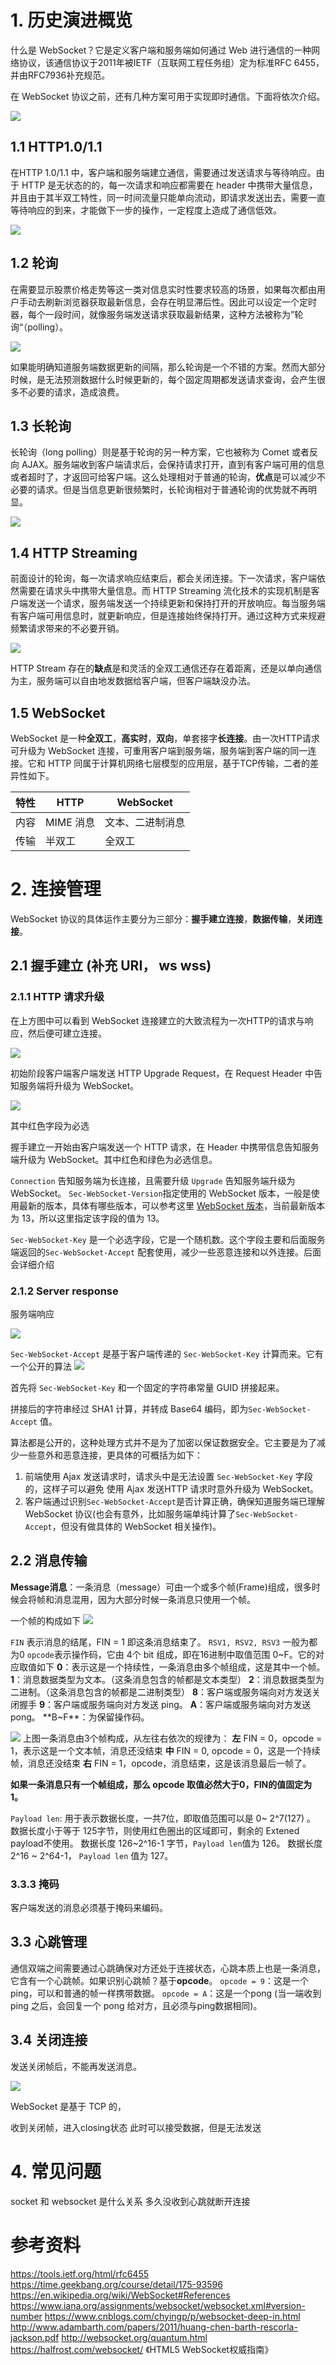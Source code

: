 # 1. 历史演进概览
什么是 WebSocket？它是定义客户端和服务端如何通过 Web 进行通信的一种网络协议，该通信协议于2011年被IETF（互联网工程任务组）定为标准RFC 6455，并由RFC7936补充规范。

在 WebSocket 协议之前，还有几种方案可用于实现即时通信。下面将依次介绍。

![](https://tva1.sinaimg.cn/large/008eGmZEgy1goiacxvxoij316008ut9j.jpg)

## 1.1 HTTP1.0/1.1

在HTTP 1.0/1.1 中，客户端和服务端建立通信，需要通过发送请求与等待响应。由于 HTTP 是无状态的的，每一次请求和响应都需要在 header 中携带大量信息，并且由于其半双工特性，同一时间流量只能单向流动，即请求发送出去，需要一直等待响应的到来，才能做下一步的操作，一定程度上造成了通信低效。

![](https://tva1.sinaimg.cn/large/008eGmZEgy1goig7kifiaj30ia0memy3.jpg)


## 1.2 轮询
在需要显示股票价格走势等这一类对信息实时性要求较高的场景，如果每次都由用户手动去刷新浏览器获取最新信息，会存在明显滞后性。因此可以设定一个定时器，每个一段时间，就像服务端发送请求获取最新结果，这种方法被称为”轮询“（polling）。

![](https://tva1.sinaimg.cn/large/008eGmZEgy1goig5rizq1j30j60lkabt.jpg)

如果能明确知道服务端数据更新的间隔，那么轮询是一个不错的方案。然而大部分时候，是无法预测数据什么时候更新的，每个固定周期都发送请求查询，会产生很多不必要的请求，造成浪费。

## 1.3 长轮询
长轮询（long polling）则是基于轮询的另一种方案，它也被称为 Comet 或者反向 AJAX。服务端收到客户端请求后，会保持请求打开，直到有客户端可用的信息或者超时了，才返回可给客户端。这么处理相对于普通的轮询，**优点**是可以减少不必要的请求。但是当信息更新很频繁时，长轮询相对于普通轮询的优势就不再明显。

![](https://tva1.sinaimg.cn/large/008eGmZEgy1goig5r42y2j30nu0liabi.jpg)

## 1.4 HTTP Streaming
前面设计的轮询，每一次请求响应结束后，都会关闭连接。下一次请求，客户端依然需要在请求头中携带大量信息。而 HTTP Streaming 流化技术的实现机制是客户端发送一个请求，服务端发送一个持续更新和保持打开的开放响应。每当服务端有客户端可用信息时，就更新响应，但是连接始终保持打开。通过这种方式来规避频繁请求带来的不必要开销。

![](https://tva1.sinaimg.cn/large/008eGmZEgy1goig5qmrt9j30hq0m8jsc.jpg)

HTTP Stream 存在的**缺点**是和灵活的全双工通信还存在着距离，还是以单向通信为主，服务端可以自由地发数据给客户端，但客户端缺没办法。

## 1.5 WebSocket
WebSocket 是一种**全双工**，**高实时**，**双向**，单套接字**长连接**。由一次HTTP请求可升级为 WebSocket 连接，可重用客户端到服务端，服务端到客户端的同一连接。它和 HTTP 同属于计算机网络七层模型的应用层，基于TCP传输，二者的差异性如下。


特性 |HTTP | WebSocket
----|------- | -------
内容 | MIME 消息 | 文本、二进制消息
传输 | 半双工 | 全双工


# 2. 连接管理
WebSocket 协议的具体运作主要分为三部分：**握手建立连接**，**数据传输**，**关闭连接**。

## 2.1 握手建立 (补充 URI， ws wss)
### 2.1.1 HTTP 请求升级

在上方图中可以看到 WebSocket 连接建立的大致流程为一次HTTP的请求与响应，然后便可建立连接。

![](https://tva1.sinaimg.cn/large/008eGmZEgy1gon7y9o5woj30ni0tg40b.jpg)

初始阶段客户端客户端发送 HTTP Upgrade Request，在 Request Header 中告知服务端将升级为 WebSocket。

![](https://tva1.sinaimg.cn/large/e6c9d24egy1gojpx84wxcj20pa0msaku.jpg)

其中红色字段为必选

握手建立一开始由客户端发送一个 HTTP 请求，在 Header 中携带信息告知服务端升级为 WebSocket。其中红色和绿色为必选信息。

`Connection` 告知服务端为长连接，且需要升级
`Upgrade` 告知服务端升级为 WebSocket。
`Sec-WebSocket-Version`指定使用的 WebSocket 版本，一般是使用最新的版本，具体有哪些版本，可以参考这里 [WebSocket 版本](https://www.iana.org/assignments/websocket/websocket.xml#version-number)，当前最新版本为 13，所以这里指定该字段的值为 13。

`Sec-WebSocket-Key` 是一个必选字段，它是一个随机数。这个字段主要和后面服务端返回的`Sec-WebSocket-Accept` 配套使用，减少一些恶意连接和以外连接。后面会详细介绍


### 2.1.2 Server response
服务端响应

![](https://tva1.sinaimg.cn/large/e6c9d24egy1gojpx8gjvoj20nw0kytk9.jpg)

`Sec-WebSocket-Accept` 是基于客户端传递的 `Sec-WebSocket-Key` 计算而来。它有一个公开的算法
![](https://tva1.sinaimg.cn/large/008eGmZEgy1gon7fdujfhj30x00godi1.jpg)

首先将 `Sec-WebSocket-Key` 和一个固定的字符串常量 GUID 拼接起来。

拼接后的字符串经过 SHA1 计算，并转成 Base64 编码，即为`Sec-WebSocket-Accept` 值。

算法都是公开的，这种处理方式并不是为了加密以保证数据安全。它主要是为了减少一些意外和恶意连接，更具体的可概括为如下：

1. 前端使用 Ajax 发送请求时，请求头中是无法设置 `Sec-WebSocket-Key` 字段的，这样子可以避免 使用 Ajax 发送HTTP 请求时意外升级为 WebSocket。
2. 客户端通过识别`Sec-WebSocket-Accept`是否计算正确，确保知道服务端已理解 WebSocket 协议(也会有意外，比如服务端单纯计算了`Sec-WebSocket-Accept`，但没有做具体的 WebSocket 相关操作)。

## 2.2 消息传输
**Message消息**：一条消息（message）可由一个或多个帧(Frame)组成，很多时候会将帧和消息混用，因为大部分时候一条消息只使用一个帧。

一个帧的构成如下
![](https://tva1.sinaimg.cn/large/e6c9d24egy1gom2suygcej21aw0myasu.jpg)

`FIN` 表示消息的结尾，FIN = 1 即这条消息结束了。
`RSV1, RSV2, RSV3` 一般为都为0
`opcode`表示操作码，它由 4个 bit 组成，即在16进制中取值范围 0~F。它的对应取值如下
**0**：表示这是一个持续性，一条消息由多个帧组成，这是其中一个帧。
**1**：消息数据类型为文本。（这条消息包含的帧都是文本类型）
**2**：消息数据类型为二进制。（这条消息包含的帧都是二进制类型）
**8**：客户端或服务端向对方发送关闭握手
**9**：客户端或服务端向对方发送 ping。
**A**：客户端或服务端向对方发送 pong。
**B~F**：为保留操作码。

![](https://tva1.sinaimg.cn/large/008eGmZEly1gooewqjv5ij30sy0bcab0.jpg)
上图一条消息由3个帧构成，从左往右依次的规律为：
**左** FIN = 0，opcode = 1，表示这是一个文本帧，消息还没结束
**中** FIN = 0, opcode = 0，这是一个持续帧，消息还没结束
**右** FIN = 1，opcode，消息结束，这是该消息最后一帧了。

**如果一条消息只有一个帧组成，那么 opcode 取值必然大于0，FIN的值固定为 1。**

`Payload len`: 用于表示数据长度，一共7位，即取值范围可以是 0~ 2^7(127) 。
数据长度小于等于 125字节，则使用红色圈出的区域即可，剩余的 Extened payload不使用。
数据长度 126~2^16-1 字节，`Payload len`值为 126。
数据长度 2^16 ~ 2^64-1， `Payload len` 值为 127。

### 3.3.3 掩码
客户端发送的消息必须基于掩码来编码。

## 3.3 心跳管理
通信双端之间需要通过心跳确保对方还处于连接状态，心跳本质上也是一条消息，它含有一个心跳帧。如果识别心跳帧？基于**opcode**。
`opcode = 9`：这是一个ping，可以和普通的帧一样携带数据。
`opcode = A`：这是一个pong (当一端收到 ping 之后，会回复一个 pong 给对方，且必须与ping数据相同)。


## 3.4 关闭连接


发送关闭帧后，不能再发送消息。

![](https://tva1.sinaimg.cn/large/008eGmZEly1goqfsnlzd4j30za0n6ab6.jpg)

WebSocket 是基于 TCP 的，

收到关闭帧，进入closing状态
此时可以接受数据，但是无法发送


# 4. 常见问题
socket 和 websocket 是什么关系
多久没收到心跳就断开连接




# 参考资料
https://tools.ietf.org/html/rfc6455
https://time.geekbang.org/course/detail/175-93596
https://en.wikipedia.org/wiki/WebSocket#References
https://www.iana.org/assignments/websocket/websocket.xml#version-number
https://www.cnblogs.com/chyingp/p/websocket-deep-in.html
http://www.adambarth.com/papers/2011/huang-chen-barth-rescorla-jackson.pdf
http://websocket.org/quantum.html
https://halfrost.com/websocket/
《HTML5 WebSocket权威指南》


